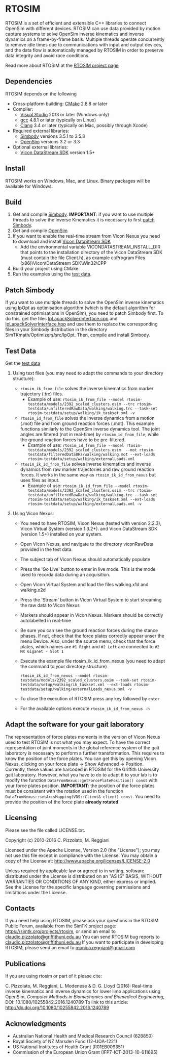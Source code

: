 RTOSIM
======

RTOSIM is a set of efficient and extensible C++ libraries to connect OpenSim with different devices. RTOSIM can use data provided by motion capture systems to solve OpenSim inverse kinematics and inverse dynamics on a frame-by-frame basis. Multiple threads operate concurrently to remove idle times due to communications with input and output devices, and the data flow is automatically managed by RTOSIM in order to preserve data integrity and avoid race conditions.

Read more about RTOSIM at the [RTOSIM project page](https://simtk.org/home/rtosim)

Dependencies
------------
RTOSIM depends on the following 

* Cross-platform building: [CMake](http://www.cmake.org/) 2.8.8 or later
* Compiler: 
    * [Visual Studio](http://www.visualstudio.com) 2013 or later (Windows only) 
    * [gcc](http://gcc.gnu.org/) 4.8.1 or later (typically on Linux) 
    * [Clang](http://clang.llvm.org/) 3.4 or later (typically on Mac, possibly through Xcode)
* Required external libraries:
    * [Simbody](https://github.com/simbody/simbody/tree/Simbody-3.5.3) versions 3.5.1 to 3.5.3
    * [OpenSim](https://github.com/opensim-org/opensim-core/tree/v3.2.0/OpenSim) versions 3.2 or 3.3
* Optional external libraries: 
    * [Vicon DataStream SDK](http://www.vicon.com/downloads) version 1.5+


Install
-------
RTOSIM works on Windows, Mac, and Linux. Binary packages will be available for Windows.

Build
-----

1. Get and compile [Simbody](https://github.com/simbody/simbody/tree/Simbody-3.5.3). **IMPORTANT**: if you want to use multiple threads to solve the Inverse Kinematics it is
necessary to first [patch Simbody](#patch-simbody).
2. Get and compile [OpenSim](https://github.com/opensim-org/opensim-core/tree/v3.2.0/OpenSim) 
3. If you want to enable the real-time stream from Vicon Nexus you need to download and install [Vicon DataStream SDK](http://www.vicon.com/downloads)
    * Add the environmental variable VICONDATASTREAM\_INSTALL\_DIR that points to the installation directory of the Vicon DataStream SDK (must contain the file Client.h), as example
       c:\Program Files (x86)\Vicon\DataStream SDK\Win32\CPP
4. Build your project using CMake.
5. Run the examples using the [test data](#test-data).

Patch Simbody
-------------

If you want to use multiple threads to solve the OpenSim inverse kinematics using IpOpt as optimisation algorithm (which is the default algorithm for constrained optimisations in OpenSim), 
you need to patch Simbody first. To do this, get the files [IpLapackSolverInterface.cpp](https://github.com/cpizzolato/simbody/blob/master/SimTKmath/Optimizers/src/IpOpt/IpLapackSolverInterface.cpp) and 
[IpLapackSolverInterface.hpp](https://github.com/cpizzolato/simbody/blob/master/SimTKmath/Optimizers/src/IpOpt/IpLapackSolverInterface.hpp) and use them to replace the corresponding 
files in your Simbody distribution in the directory SimTKmath/Optimizers/src/IpOpt. Then, compile and install Simbody.

Test Data
---------

Get the [test data](https://drive.google.com/open?id=0BzMAK5L0QV2PUXk4SW9qcV9jSVU)

1. Using text files (you may need to adapt the commands to your directory structure):
   * `rtosim_ik_from_file` solves the inverse kinematics from marker trajectory (.trc) files. 
        * Example of use: `rtosim_ik_from_file --model rtosim-testdata/models/2392_scaled_clusters.osim --trc rtosim-testdata/unfilteredRawData/walking/walking.trc --task-set rtosim-testdata/setup/walking/ik_taskset.xml -v`
   * `rtosim_id_from_file` solves the inverse dynamics from a motion (.mot) file and from ground reaction forces (.mot). This example functions similarly to the OpenSim inverse dynamics tool. 
    The joint angles are filtered (not in real-time) by `rtosim_id_from_file`, while the ground reaction forces have to be pre-filtered.
        * Example of use: `rtosim_id_from_file --model rtosim-testdata/models/2392_scaled_clusters.osim  --mot rtosim-testdata/filteredData8Hz/walking/walking.mot --ext-loads rtosim-testdata/setup/walking/externalLoads.xml`
   * `rtosim_ik_id_from_file` solves inverse kinematics and inverse dynamics from raw marker trajectories and raw ground reaction forces. It works in the same way as  `rtosim_ik_id_from_nexus` but uses files as input.
       * Example of use: `rtosim_ik_id_from_file --model rtosim-testdata/models/2392_scaled_clusters.osim --trc rtosim-testdata/unfilteredRawData/walking/walking.trc --task-set rtosim-testdata/setup/walking/ik_taskset.xml --ext-loads rtosim-testdata/setup/walking/externalLoads.xml -v`
 
2. Using Vicon Nexus:
   * You need to have RTOSIM, Vicon Nexus (tested with version 2.2.3), Vicon Virtual System (version 1.3.2+). and Vicon DataStream SDK (version 1.5+) installed on your system. 
   * Open Vicon Nexus, and navigate to the directory viconRawData provided in the test data.
   * The subject tab of Vicon Nexus should automatically populate
   * Press the 'Go Live' button to enter in live mode. This is the mode used to recorda data during an acquisition.
   * Open Vicon Virtual System and load the files walking.x1d and walking.x2d
   * Press the 'Stream' button in Vicon Virtual System to start streaming the raw data to Vicon Nexus
   * Markers should appear in Vicon Nexus. Markers should be correctly autolabelled in real-time
   * Be sure you can see the ground reaction forces during the stance phases. If not, check that the force plates correctly appear unser the menu Device. Also, under the source 
        menu, check that the force plates, which names are `#1 Right` and `#2 Left` are connected to `#2 MX Giganet - Slot 1`
   * Execute the example file rtosim\_ik\_id\_from\_nexus (you need to adapt the command to your directory structure)

        ` rtosim_ik_id_from_nexus --model rtosim-testdata/models/2392_scaled_clusters.osim --task-set rtosim-testdata/setup/walking/ik_taskset.xml --ext-loads rtosim-testdata/setup/walking/externalLoads_nexus.xml -v `

   * To close the execution of RTOSIM press any key followed by `enter`
   * For the available options execute `rtosim_ik_id_from_nexus -h`

Adapt the software for your gait laboratory
-------------------------------------------

The representation of force plates moments in the version of Vicon Nexus used to test RTOSIM is not what you may expect. 
To have the correct representation of joint moments in the global reference system of the gait laboratory is necessary to perform a further transformation.
This requires to know the position of the force plates. You can get this by opening Vicon Nexus, clicking on your force plate -> Show Advanced -> Position. 
Currently, these values are harcoded in RTOSIM for the Griffith University gait laboratory. However, what you have to do to adapt it to your lab is to modify the function 
`DataFromNexus::getForcePlatePosition() const` with your force plates position. **IMPORTANT**: the position of the force plates must be consistent with the rotation used in the function 
`DataFromNexus::setAxisMapping(VDS::Client& client) const`. You need to provide the position of the force plate **already rotated**.

Licensing
---------

Please see the file called LICENSE.txt.


Copyright (c) 2010-2016 C. Pizzolato, M. Reggiani                         

Licensed under the Apache License, Version 2.0 (the "License"); 
you may not use this file except in compliance with the License. 
You may obtain a copy of the License at: http://www.apache.org/licenses/LICENSE-2.0                 
                                                                           
Unless required by applicable law or agreed to in writing, software
distributed under the License is distributed on an "AS IS" BASIS,
WITHOUT WARRANTIES OR CONDITIONS OF ANY KIND, either express or implied.
See the License for the specific language governing permissions and
limitations under the License.                                             

Contacts
--------

If you need help using RTOSIM, please ask your questions in the RTOSIM Public Forum, available from the SimTK project page: https://simtk.org/projects/rtosim, 
or send an email to claudio.pizzolato@griffithuni.edu.au
You can send RTOSIM bug reports to claudio.pizzolato@griffithuni.edu.au
If you want to participate in developing RTOSIM, please send an email to monica.reggiani@gmail.com

Publications
------------

If you are using rtosim or part of it please cite:

C. Pizzolato, M. Reggiani, L. Modenese & D. G. Lloyd (2016): Real-time inverse kinematics and inverse dynamics for lower limb applications using OpenSim, _Computer Methods in Biomechanics and Biomedical Engineering_, DOI:
10.1080/10255842.2016.1240789
To link to this article: http://dx.doi.org/10.1080/10255842.2016.1240789

Acknowledgments
---------------
* Australian National Health and Medical Research Council (628850)
* Royal Society of NZ Marsden Fund (12-UOA-1221)
* US National Institutes of Health Grant (R01EB009351)
* Commission of the European Union Grant (IFP7-ICT-2013-10-611695)
